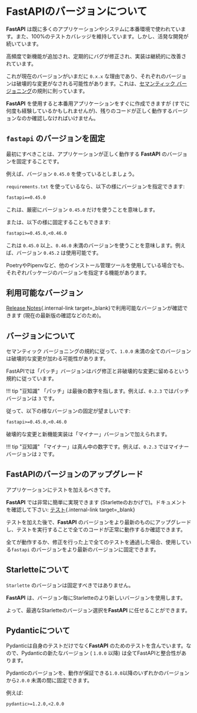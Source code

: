 # FastAPIのバージョンについて

**FastAPI** は既に多くのアプリケーションやシステムに本番環境で使われています。また、100%のテストカバレッジを維持しています。しかし、活発な開発が続いています。

高頻度で新機能が追加され、定期的にバグが修正され、実装は継続的に改善されています。

これが現在のバージョンがいまだに `0.x.x` な理由であり、それぞれのバージョンは破壊的な変更がなされる可能性があります。これは、<a href="https://semver.org/" class="external-link" target="_blank">セマンティック バージョニング</a>の規則に則っています。

**FastAPI** を使用すると本番用アプリケーションをすぐに作成できますが (すでに何度も経験しているかもしれませんが)、残りのコードが正しく動作するバージョンなのか確認しなければいけません。

## `fastapi` のバージョンを固定

最初にすべきことは、アプリケーションが正しく動作する **FastAPI** のバージョンを固定することです。

例えば、バージョン `0.45.0` を使っているとしましょう。

`requirements.txt` を使っているなら、以下の様にバージョンを指定できます:

```txt
fastapi==0.45.0
```

これは、厳密にバージョン `0.45.0` だけを使うことを意味します。

または、以下の様に固定することもできます:

```txt
fastapi>=0.45.0,<0.46.0
```

これは `0.45.0` 以上、`0.46.0` 未満のバージョンを使うことを意味します。例えば、バージョン `0.45.2` は使用可能です。

PoetryやPipenvなど、他のインストール管理ツールを使用している場合でも、それぞれパッケージのバージョンを指定する機能があります。

## 利用可能なバージョン

[Release Notes](../release-notes.md){.internal-link target=_blank}で利用可能なバージョンが確認できます (現在の最新版の確認などのため)。

## バージョンについて

セマンティック バージョニングの規約に従って、`1.0.0` 未満の全てのバージョンは破壊的な変更が加わる可能性があります。

FastAPIでは「パッチ」バージョンはバグ修正と非破壊的な変更に留めるという規約に従っています。

!!! tip "豆知識"
    「パッチ」は最後の数字を指します。例えば、`0.2.3` ではパッチバージョンは `3` です。

従って、以下の様なバージョンの固定が望ましいです:

```txt
fastapi>=0.45.0,<0.46.0
```

破壊的な変更と新機能実装は「マイナー」バージョンで加えられます。

!!! tip "豆知識"
    「マイナー」は真ん中の数字です。例えば、`0.2.3` ではマイナーバージョンは `2` です。

## FastAPIのバージョンのアップグレード

アプリケーションにテストを加えるべきです。

**FastAPI** では非常に簡単に実現できます (Starletteのおかげで)。ドキュメントを確認して下さい: [テスト](../tutorial/testing.md){.internal-link target=_blank}

テストを加えた後で、**FastAPI** のバージョンをより最新のものにアップグレードし、テストを実行することで全てのコードが正常に動作するか確認できます。

全てが動作するか、修正を行った上で全てのテストを通過した場合、使用している`fastapi` のバージョンをより最新のバージョンに固定できます。

## Starletteについて

`Starlette` のバージョンは固定すべきではありません。

**FastAPI** は、バージョン毎にStarletteのより新しいバージョンを使用します。

よって、最適なStarletteのバージョン選択を**FastAPI** に任せることができます。

## Pydanticについて

Pydanticは自身のテストだけでなく**FastAPI** のためのテストを含んでいます。なので、Pydanticの新たなバージョン ( `1.0.0` 以降) は全てFastAPIと整合性があります。

Pydanticのバージョンを、動作が保証できる`1.0.0`以降のいずれかのバージョンから`2.0.0` 未満の間に固定できます。

例えば:

```txt
pydantic>=1.2.0,<2.0.0
```
